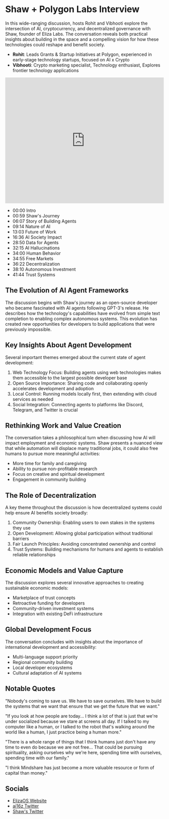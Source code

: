# Shaw + Polygon Labs Interview

In this wide-ranging discussion, hosts Rohit and Vibhooti explore the intersection of AI, cryptocurrency, and decentralized governance with Shaw, founder of Eliza Labs. The conversation reveals both practical insights about building in the space and a compelling vision for how these technologies could reshape and benefit society.

- **Rohit**: Leads Grants & Startup Initiatives at Polygon, experienced in early-stage technology startups, focused on AI x Crypto
- **Vibhooti**: Crypto marketing specialist, Technology enthusiast, Explores frontier technology applications

<iframe
  width="100%"
  height="400"
  src="https://www.youtube.com/embed/hf7V-IHo5xk?si=1i6mAgu4RpsK5wYN"
  title="DeAI Dispatch - Interview with Shaw"
  frameBorder="0"
  allow="accelerometer; autoplay; clipboard-write; encrypted-media; gyroscope; picture-in-picture"
  allowFullScreen>
</iframe>

- 00:00 Intro
- 00:59 Shaw's Journey
- 06:07 Story of Building Agents
- 09:14 Nature of AI
- 13:03 Future of Work
- 16:36 AI Society Impact
- 28:50 Data for Agents
- 32:15 AI Hallucinations
- 34:00 Human Behavior
- 34:55 Free Markets
- 36:22 Decentralization
- 38:10 Autonomous Investment
- 41:44 Trust Systems

## The Evolution of AI Agent Frameworks

The discussion begins with Shaw's journey as an open-source developer who became fascinated with AI agents following GPT-3's release. He describes how the technology's capabilities have evolved from simple text completion to enabling complex autonomous systems. This evolution has created new opportunities for developers to build applications that were previously impossible.

## Key Insights About Agent Development

Several important themes emerged about the current state of agent development:

1. Web Technology Focus: Building agents using web technologies makes them accessible to the largest possible developer base
2. Open Source Importance: Sharing code and collaborating openly accelerates development and adoption
3. Local Control: Running models locally first, then extending with cloud services as needed
4. Social Integration: Connecting agents to platforms like Discord, Telegram, and Twitter is crucial

## Rethinking Work and Value Creation

The conversation takes a philosophical turn when discussing how AI will impact employment and economic systems. Shaw presents a nuanced view that while automation will displace many traditional jobs, it could also free humans to pursue more meaningful activities:

- More time for family and caregiving
- Ability to pursue non-profitable research
- Focus on creative and spiritual development
- Engagement in community building

## The Role of Decentralization

A key theme throughout the discussion is how decentralized systems could help ensure AI benefits society broadly:

1. Community Ownership: Enabling users to own stakes in the systems they use
2. Open Development: Allowing global participation without traditional barriers
3. Fair Launch Principles: Avoiding concentrated ownership and control
4. Trust Systems: Building mechanisms for humans and agents to establish reliable relationships

## Economic Models and Value Capture

The discussion explores several innovative approaches to creating sustainable economic models:

- Marketplace of trust concepts
- Retroactive funding for developers
- Community-driven investment systems
- Integration with existing DeFi infrastructure

## Global Development Focus

The conversation concludes with insights about the importance of international development and accessibility:

- Multi-language support priority
- Regional community building
- Local developer ecosystems
- Cultural adaptation of AI systems

## Notable Quotes

"Nobody's coming to save us. We have to save ourselves. We have to build the systems that we want that ensure that we get the future that we want."

"If you look at how people are today... I think a lot of that is just that we're under socialized because we stare at screens all day. If I talked to my computer like a human, or I talked to the robot that's walking around the world like a human, I just practice being a human more."

"There is a whole range of things that I think humans just don't have any time to even do because we are not free... That could be pursuing spirituality, asking ourselves why we're here, spending time with ourselves, spending time with our family."

"I think Mindshare has just become a more valuable resource or form of capital than money."

## Socials

- [ElizaOS Website](https://elizaos.ai/)
- [ai16z Twitter](https://x.com/ai16zdao)
- [Shaw's Twitter](https://x.com/shawmakesmagic)
